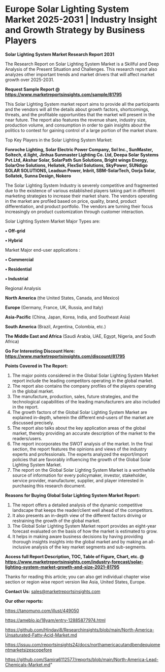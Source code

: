 # Europe Solar Lighting System Market 2025-2031 | Industry Insight and Growth Strategy by Business Players

<strong>Solar Lighting System Market Research Report 2031</strong>

The Research Report on Solar Lighting System Market is a Skillful and Deep Analysis of the Present Situation and Challenges. This research report also analyzes other important trends and market drivers that will affect market growth over 2025-2031.

<strong>Request Sample Report @ <a href=https://www.marketreportsinsights.com/sample/81795>https://www.marketreportsinsights.com/sample/81795</a></strong>

This Solar Lighting System market report aims to provide all the participants and the vendors will all the details about growth factors, shortcomings, threats, and the profitable opportunities that the market will present in the near future. The report also features the revenue share, industry size, production volume, and consumption in order to gain insights about the politics to contest for gaining control of a large portion of the market share.

Top Key Players in the Solar Lighting System Market:

<strong>Fonroche Lighting, Solar Electric Power Company, Sol Inc., SunMaster, Soltech, d.light, Jinhua Sunmaster Lighting Co. Ltd, Deepa Solar Systems Pvt.Ltd, Akshar Solar, SolarPath Sun Solutions, Bright wings Energy, SolarOne Solutions, Heliatek, FlexSol Solutions, SkyPower, SUNdigo SOLAR SOLUTIONS, Leadsun Power, Inbrit, SBM-SolarTech, Oorja Solar, Sollatek, Sunna Design, Nokero</strong>

The Solar Lighting System Industry is severely competitive and fragmented due to the existence of various established players taking part in different marketing strategies to increase their market share. The vendors operating in the market are profiled based on price, quality, brand, product differentiation, and product portfolio. The vendors are turning their focus increasingly on product customization through customer interaction.

Solar Lighting System Market Major Types are:

<strong>• Off-grid

• Hybrid</strong>

Market Major end-user applications :

<strong>• Commercial

• Residential

• Industrial</strong>

Regional Analysis

</u><strong><b>North America</b></strong> (the United States, Canada, and Mexico)

<strong><b>Europe </b></strong>(Germany, France, UK, Russia, and Italy)

<strong><b>Asia-Pacific</b></strong> (China, Japan, Korea, India, and Southeast Asia)

<strong><b>South America</b></strong> (Brazil, Argentina, Colombia, etc.)

<strong><b>The Middle East and Africa</b></strong> (Saudi Arabia, UAE, Egypt, Nigeria, and South Africa)

<strong>Go For Interesting Discount Here: <a href=https://www.marketreportsinsights.com/discount/81795>https://www.marketreportsinsights.com/discount/81795</a></strong>

<strong>Points Covered in The Report:</strong>
<ol>
  <li>The major points considered in the Global Solar Lighting System Market report include the leading competitors operating in the global market.</li>
  <li>The report also contains the company profiles of the players operating in the global market.</li>
  <li>The manufacture, production, sales, future strategies, and the technological capabilities of the leading manufacturers are also included in the report.</li>
  <li>The growth factors of the Global Solar Lighting System Market are explained in-depth, wherein the different end-users of the market are discussed precisely.</li>
  <li>The report also talks about the key application areas of the global market, thereby providing an accurate description of the market to the readers/users.</li>
  <li>The report incorporates the SWOT analysis of the market. In the final section, the report features the opinions and views of the industry experts and professionals. The experts analyzed the export/import policies that are favorably influencing the growth of the Global Solar Lighting System Market.</li>
  <li>The report on the Global Solar Lighting System Market is a worthwhile source of information for every policymaker, investor, stakeholder, service provider, manufacturer, supplier, and player interested in purchasing this research document.</li>
</ol>
<strong>Reasons for Buying Global Solar Lighting System Market Report:</strong>

<ol>
  <li>The report offers a detailed analysis of the dynamic competitive landscape that keeps the reader/client well ahead of the competitors.</li>
  <li>It also presents an in-depth view of the different factors driving or restraining the growth of the global market.</li>
  <li>The Global Solar Lighting System Market report provides an eight-year forecast evaluated on the basis of how the market is estimated to grow.</li>
  <li>It helps in making aware business decisions by having providing thorough insights insights into the global market and by making an all-inclusive analysis of the key market segments and sub-segments.</li>
</ol>
<strong>Access full Report Description, TOC, Table of Figure, Chart, etc. @ <a href=https://www.marketreportsinsights.com/industry-forecast/solar-lighting-system-market-growth-and-size-2021-81795>https://www.marketreportsinsights.com/industry-forecast/solar-lighting-system-market-growth-and-size-2021-81795</a></strong>


Thanks for reading this article; you can also get individual chapter wise section or region wise report version like Asia, United States, Europe.

<strong>Contact Us:</strong>
sales@marketreportsinsights.com

<strong>Our other reports:</strong>

<a href=https://tanomuno.com/illust/449050>https://tanomuno.com/illust/449050</a>

<a href=https://ameblo.jp/18yam/entry-12885877974.html>https://ameblo.jp/18yam/entry-12885877974.html</a>

<a href=https://github.com/Hindavi8/Researchinsights/blob/main/North-America-Unsaturated-Fatty-Acid-Market.md>https://github.com/Hindavi8/Researchinsights/blob/main/North-America-Unsaturated-Fatty-Acid-Market.md</a>

<a href=https://issuu.com/reportsinsights24/docs/northamericacutandbendequipmentmarketsizescopefore>https://issuu.com/reportsinsights24/docs/northamericacutandbendequipmentmarketsizescopefore</a>

<a href=https://github.com/Samira6112577/reports/blob/main/North-America-Lead-Chemicals-Market.md>https://github.com/Samira6112577/reports/blob/main/North-America-Lead-Chemicals-Market.md</a>"

